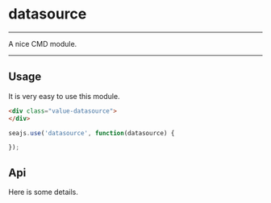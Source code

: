 # datasource

---

A nice CMD module.

---

## Usage

It is very easy to use this module.

````html
<div class="value-datasource">
</div>
````

```javascript
seajs.use('datasource', function(datasource) {

});
```

## Api

Here is some details.
